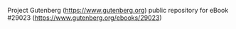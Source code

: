 Project Gutenberg (https://www.gutenberg.org) public repository for eBook #29023 (https://www.gutenberg.org/ebooks/29023)
